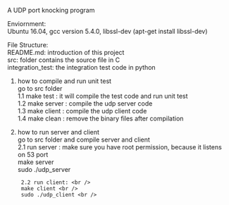 A UDP port knocking program

Enviornment:<br />
Ubuntu 16.04, gcc version 5.4.0, libssl-dev (apt-get install libssl-dev)<br />

File Structure:<br />
    README.md:         introduction of this project<br />
    src:               folder contains the source file in C<br />
    integration_test:  the integration test code in python<br />

1. how to compile and run unit test<br />
    go to src folder<br />
        1.1 make test : it will compile the test code and run unit test<br />
        1.2 make server : compile the udp server code<br />
        1.3 make client : compile the udp client code<br />
        1.4 make clean  : remove the binary files after compilation<br />

2. how to run server and client<br />
    go to src folder and compile server and client<br />
        2.1 run server : make sure you have root permission, because it listens on 53 port<br />
        make server<br />
        sudo ./udp_server<br />

        2.2 run client: <br />
        make client <br />
        sudo ./udp_client <br />